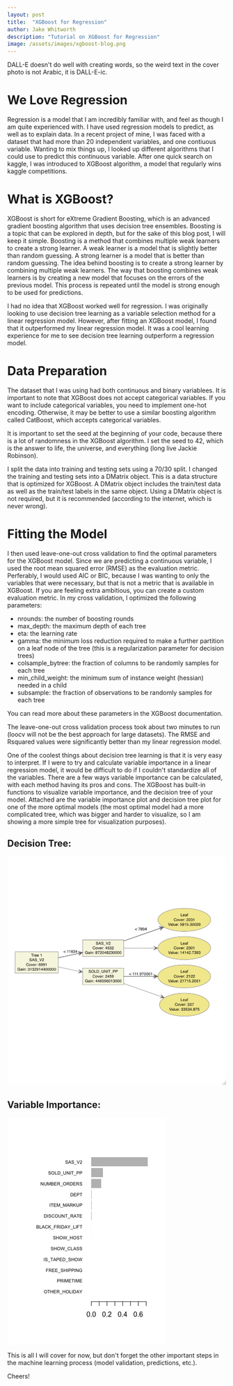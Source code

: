 ```yaml
---
layout: post
title:  "XGBoost for Regression"
author: Jake Whitworth
description: "Tutorial on XGBoost for Regression"
image: /assets/images/xgboost-blog.png
---
```


DALL-E doesn't do well with creating words, so the weird text in the cover photo is not Arabic, it is DALL-E-ic.

# We Love Regression

Regression is a model that I am incredibly familiar with, and feel as though I am quite experienced with. I have used regression models to predict, as well as to explain data. In a recent project of mine, I was faced with a dataset that had more than 20 independent variables, and one contiuous variable. Wanting to mix things up, I looked up different algorithms that I could use to predict this continuous variable. After one quick search on kaggle, I was introduced to XGBoost algorithm, a model that regularly wins kaggle competitions.

# What is XGBoost?

XGBoost is short for eXtreme Gradient Boosting, which is an advanced gradient boosting algorithm that uses decision tree ensembles. Boosting is a topic that can be explored in depth, but for the sake of this blog post, I will keep it simple. Boosting is a method that combines multiple weak learners to create a strong learner. A weak learner is a model that is slightly better than random guessing. A strong learner is a model that is better than random guessing. The idea behind boosting is to create a strong learner by combining multiple weak learners. The way that boosting combines weak learners is by creating a new model that focuses on the errors of the previous model. This process is repeated until the model is strong enough to be used for predictions.

I had no idea that XGBoost worked well for regression. I was originally looking to use decision tree learning as a variable selection method for a linear regression model. However, after fitting an XGBoost model, I found that it outperformed my linear regression model. It was a cool learning experience for me to see decision tree learning outperform a regression model. 

# Data Preparation

The dataset that I was using had both continuous and binary variablees. It is important to note that XGBoost does not accept categorical variables. If you want to include categorical variables, you need to implement one-hot encoding. Otherwise, it may be better to use a similar boosting algorithm called CatBoost, which accepts categorical variables. 

It is important to set the seed at the beginning of your code, because there is a lot of randomness in the XGBoost algorithm. I set the seed to 42, which is the answer to life, the universe, and everything (long live Jackie Robinson).

I split the data into training and testing sets using a 70/30 split. I changed the training and testing sets into a DMatrix object. This is a data structure that is optimized for XGBoost. A DMatrix object includes the train/test data as well as the train/test labels in the same object. Using a DMatrix object is not required, but it is recommended (according to the internet, which is never wrong).

# Fitting the Model

I then used leave-one-out cross validation to find the optimal parameters for the XGBoost model. Since we are predicting a continuous variable, I used the root mean squared error (RMSE) as the evaluation metric. Perferably, I would used AIC or BIC, because I was wanting to only the variables that were necessary, but that is not a metric that is available in XGBoost. If you are feeling extra ambitious, you can create a custom evaluation metric. In my cross validation, I optimized the following parameters:
- nrounds: the number of boosting rounds
- max_depth: the maximum depth of each tree
- eta: the learning rate
- gamma: the minimum loss reduction required to make a further partition on a leaf node of the tree (this is a regularization parameter for decision trees)
- colsample_bytree: the fraction of columns to be randomly samples for each tree
- min_child_weight: the minimum sum of instance weight (hessian) needed in a child
- subsample: the fraction of observations to be randomly samples for each tree

You can read more about these parameters in the XGBoost documentation.

The leave-one-out cross validation process took about two minutes to run (loocv will not be the best approach for large datasets). The RMSE and Rsquared values were significantly better than my linear regression model. 


One of the coolest things about decision tree learning is that it is very easy to interpret. If I were to try and calculate variable importance in a linear regression model, it would be difficult to do if I couldn't standardize all of the variables. There are a few ways variable importance can be calculated, with each method having its pros and cons. The XGBoost has built-in functions to visualize variable importance, and the decision tree of your model. Attached are the variable importance plot and decision tree plot for one of the more optimal models (the most optimal model had a more complicated tree, which was bigger and harder to visualize, so I am showing a more simple tree for visualization purposes).

## Decision Tree:

![Figure](https://raw.githubusercontent.com/jdubindaclub/my386blog/main/assets/images/xgboostSmallTree.png)

## Variable Importance:

![Figure](https://raw.githubusercontent.com/jdubindaclub/my386blog/main/assets/images/xgboostImportance.png)


This is all I will cover for now, but don't forget the other important steps in the machine learning process (model validation, predictions, etc.). 

Cheers!
